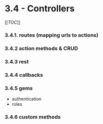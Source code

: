 # 3.4 - Controllers

[[_TOC_]]

### 3.4.1. routes (mapping urls to actions)

### 3.4.2 action methods & CRUD

### 3.4.3 rest

### 3.4.4 callbacks

### 3.4.5 gems
- authentication
- roles

### 3.4.6 custom methods
